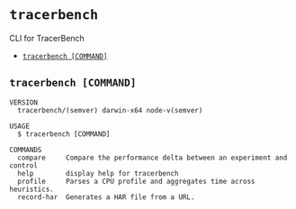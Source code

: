 # `tracerbench`

CLI for TracerBench

- [`tracerbench [COMMAND]`](#tracerbench)

## `tracerbench [COMMAND]`

```
VERSION
  tracerbench/(semver) darwin-x64 node-v(semver)

USAGE
  $ tracerbench [COMMAND]

COMMANDS
  compare     Compare the performance delta between an experiment and control
  help        display help for tracerbench
  profile     Parses a CPU profile and aggregates time across heuristics.
  record-har  Generates a HAR file from a URL.
```
